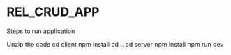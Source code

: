 # REL_CRUD_APP
Steps to run application

Unzip the code
cd client
npm install
cd ..
cd server
npm install
npm run dev
